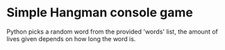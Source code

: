 # Simple Hangman console game
Python picks a random word from the provided 'words' list, the amount of lives given depends on how long the word is.
